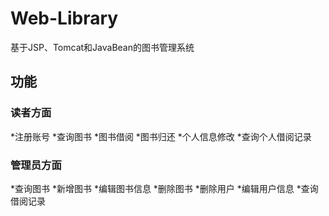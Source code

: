 # Web-Library
基于JSP、Tomcat和JavaBean的图书管理系统

## 功能 ##

### 读者方面 ###

*注册账号
*查询图书
*图书借阅
*图书归还
*个人信息修改
*查询个人借阅记录

### 管理员方面 ###
*查询图书
*新增图书
*编辑图书信息
*删除图书
*删除用户
*编辑用户信息
*查询借阅记录
